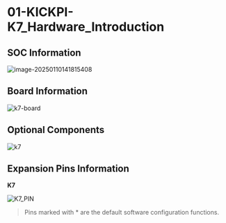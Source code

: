 # 01-KICKPI-K7_Hardware_Introduction

## SOC Information

![image-20250110141815408](http://tanzhtanzh.oss-cn-shenzhen.aliyuncs.com/img/image-20250110141815408.png)

## Board Information

![k7-board](http://tanzhtanzh.oss-cn-shenzhen.aliyuncs.com/img/k7-board.png)

## Optional Components

![k7](http://tanzhtanzh.oss-cn-shenzhen.aliyuncs.com/img/k7.jpg)



## Expansion Pins Information

**K7**

![K7_PIN](http://tanzhtanzh.oss-cn-shenzhen.aliyuncs.com/img/K7_PIN.png)

> Pins marked with * are the default software configuration functions.

